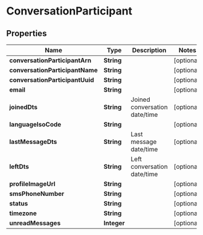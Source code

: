 
# ConversationParticipant

## Properties
Name | Type | Description | Notes
------------ | ------------- | ------------- | -------------
**conversationParticipantArn** | **String** |  |  [optional]
**conversationParticipantName** | **String** |  |  [optional]
**conversationParticipantUuid** | **String** |  |  [optional]
**email** | **String** |  |  [optional]
**joinedDts** | **String** | Joined conversation date/time |  [optional]
**languageIsoCode** | **String** |  |  [optional]
**lastMessageDts** | **String** | Last message date/time |  [optional]
**leftDts** | **String** | Left conversation date/time |  [optional]
**profileImageUrl** | **String** |  |  [optional]
**smsPhoneNumber** | **String** |  |  [optional]
**status** | **String** |  |  [optional]
**timezone** | **String** |  |  [optional]
**unreadMessages** | **Integer** |  |  [optional]



